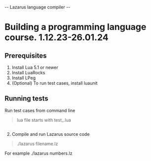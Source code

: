 -- Lazarus language compiler --
# Building a programming language course. 1.12.23-26.01.24

## Prerequisites
1. Install Lua 5.1 or newer
2. Install LuaRocks
3. Install LPeg
4. (Optional) To run test cases, install luaunit

## Running tests
Run test cases from command line
> lua file starts with test_.lua

## 
2. Compile and run Lazarus source code
> ./lazarus filename.lz

For example ./lazarus numbers.lz

